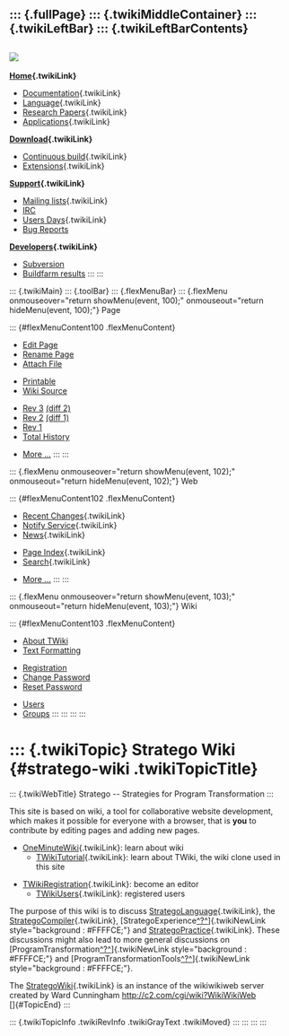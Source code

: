 ::: {.fullPage}
::: {.twikiMiddleContainer}
::: {.twikiLeftBar}
::: {.twikiLeftBarContents}
  ----------------------------------------------------------------------------------
  [![](../pub/Stratego/StrategoLogo/StrategoLogoTextlessWhite-100px.png)](WebHome)
  ----------------------------------------------------------------------------------

**[Home](WebHome){.twikiLink}**

-   [Documentation](StrategoDocumentation){.twikiLink}
-   [Language](StrategoLanguage){.twikiLink}
-   [Research Papers](StrategoPublications){.twikiLink}
-   [Applications](StrategoApplication){.twikiLink}

**[Download](StrategoDownload){.twikiLink}**

-   [Continuous build](ContinuousBuild){.twikiLink}
-   [Extensions](AdditionalPackageDownload){.twikiLink}

**[Support](StrategoSupport){.twikiLink}**

-   [Mailing lists](MailingList){.twikiLink}
-   [IRC](irc://irc.freenode.net/#stratego)
-   [Users Days](StrategoUsersDay){.twikiLink}
-   [Bug Reports](http://yellowgrass.org/project/StrategoXT)

**[Developers](StrategoDev){.twikiLink}**

-   [Subversion](https://svn.strategoxt.org/repos/StrategoXT/strategoxt/trunk)
-   [Buildfarm
    results](http://hydra.nixos.org/jobset/strategoxt/strategoxt-release/all)
:::
:::

::: {.twikiMain}
::: {.toolBar}
::: {.flexMenuBar}
::: {.flexMenu onmouseover="return showMenu(event, 100);" onmouseout="return hideMenu(event, 100);"}
Page

::: {#flexMenuContent100 .flexMenuContent}
-   [Edit
    Page](http://www.program-transformation.org/edit/Stratego/StrategoWiki?t=1536825684)
-   [Rename
    Page](http://www.program-transformation.org/rename/Stratego/StrategoWiki)
-   [Attach
    File](http://www.program-transformation.org/attach/Stratego/StrategoWiki)

<!-- -->

-   [Printable](http://www.program-transformation.org/view/Stratego/StrategoWiki?skin=print.pattern)
-   [Wiki
    Source](http://www.program-transformation.org/view/Stratego/StrategoWiki?skin=text&raw=on&contenttype=text/plain)

<!-- -->

-   [Rev
    3](http://www.program-transformation.org/view/Stratego/StrategoWiki?rev=1.3)
    [(diff 2)](http://www.program-transformation.org/rdiff/Stratego/StrategoWiki?rev1=1.3&rev2=1.2)
-   [Rev
    2](http://www.program-transformation.org/view/Stratego/StrategoWiki?rev=1.2)
    [(diff 1)](http://www.program-transformation.org/rdiff/Stratego/StrategoWiki?rev1=1.2&rev2=1.1)
-   [Rev
    1](http://www.program-transformation.org/view/Stratego/StrategoWiki?rev=1.1)
-   [Total
    History](http://www.program-transformation.org/rdiff/Stratego/StrategoWiki)

<!-- -->

-   [More
    \...](http://www.program-transformation.org/oops/Stratego/StrategoWiki?template=oopsmore&param1=1.3&param2=1.3)
:::
:::

::: {.flexMenu onmouseover="return showMenu(event, 102);" onmouseout="return hideMenu(event, 102);"}
Web

::: {#flexMenuContent102 .flexMenuContent}
-   [Recent Changes](WebChanges){.twikiLink}
-   [Notify Service](WebNotify){.twikiLink}
-   [News](WebNews){.twikiLink}

<!-- -->

-   [Page Index](WebIndex){.twikiLink}
-   [Search](WebSearch){.twikiLink}

<!-- -->

-   [More
    \...](http://www.program-transformation.org/oops/Stratego/StrategoWiki?template=oopsmore&param1=1.3&param2=1.3)
:::
:::

::: {.flexMenu onmouseover="return showMenu(event, 103);" onmouseout="return hideMenu(event, 103);"}
Wiki

::: {#flexMenuContent103 .flexMenuContent}
-   [About
    TWiki](http://www.program-transformation.org/view/TWiki/WebHome)
-   [Text
    Formatting](http://www.program-transformation.org/view/TWiki/TextFormattingRules)

<!-- -->

-   [Registration](http://www.program-transformation.org/view/TWiki/TWikiRegistration)
-   [Change
    Password](http://www.program-transformation.org/view/TWiki/ChangePassword)
-   [Reset
    Password](http://www.program-transformation.org/view/TWiki/ResetPassword)

<!-- -->

-   [Users](http://www.program-transformation.org/view/Main/TWikiUsers)
-   [Groups](http://www.program-transformation.org/view/Main/TWikiGroups)
:::
:::
:::
:::

::: {.twikiTopic}
Stratego Wiki {#stratego-wiki .twikiTopicTitle}
=============

::: {.twikiWebTitle}
Stratego \-- Strategies for Program Transformation
:::

This site is based on wiki, a tool for collaborative website
development, which makes it possible for everyone with a browser, that
is **you** to contribute by editing pages and adding new pages.

-   [OneMinuteWiki](../Transform/OneMinuteWiki){.twikiLink}: learn about
    wiki
    -   [TWikiTutorial](../TWiki/TWikiTutorial){.twikiLink}: learn about
        TWiki, the wiki clone used in this site

<!-- -->

-   [TWikiRegistration](../TWiki/TWikiRegistration){.twikiLink}: become
    an editor
    -   [TWikiUsers](../Main/TWikiUsers){.twikiLink}: registered users

The purpose of this wiki is to discuss
[StrategoLanguage](StrategoLanguage){.twikiLink}, the
[StrategoCompiler](StrategoCompiler){.twikiLink},
[StrategoExperience[^?^](http://www.program-transformation.org/edit/Stratego/StrategoExperience?topicparent=Stratego.StrategoWiki)]{.twikiNewLink
style="background : #FFFFCE;"} and
[StrategoPractice](StrategoPractice){.twikiLink}. These discussions
might also lead to more general discussions on
[ProgramTransformation[^?^](http://www.program-transformation.org/edit/Stratego/ProgramTransformation?topicparent=Stratego.StrategoWiki)]{.twikiNewLink
style="background : #FFFFCE;"} and
[ProgramTransformationTools[^?^](http://www.program-transformation.org/edit/Stratego/ProgramTransformationTools?topicparent=Stratego.StrategoWiki)]{.twikiNewLink
style="background : #FFFFCE;"}.

The [StrategoWiki](StrategoWiki){.twikiLink} is an instance of the
wikiwikiweb server created by Ward Cunningham
<http://c2.com/cgi/wiki?WikiWikiWeb>\
[]{#TopicEnd}
:::

::: {.twikiTopicInfo .twikiRevInfo .twikiGrayText .twikiMoved}
:::
:::
:::
:::

